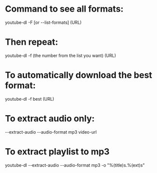 # Command to see all formats:

youtube-dl -F [or --list-formats] (URL)

# Then repeat:

youtube-dl -f (the number from the list you want) (URL)

# To automatically download the best format:

youtube-dl -f best (URL)

# To extract audio only:

--extract-audio --audio-format mp3 video-url

# To extract playlist to mp3

youtube-dl --extract-audio --audio-format mp3 -o "%(title)s.%(ext)s" <url to playlist>
